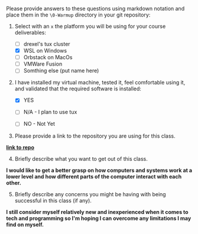 Please provide answers to these questions using markdown notation and place them in the `\0-Warmup` directory in your git repository:

1. Select with an `x` the platform you will be using for your course deliverables:

    - [ ] drexel's tux cluster
    - [x] WSL on Windows
    - [ ] Orbstack on MacOs
    - [ ] VMWare Fusion
    - [ ] Somthing else (put name here)

2. I have installed my virtual machine, tested it, feel comfortable using it, and validated that the required software is installed:

    - [x] YES
    - [ ] N/A - I plan to use tux
    - [ ] NO - Not Yet


3. Please provide a link to the repository you are using for this class.

**[link to repo](https://github.com/jm1048596/cs283)**

4. Briefly describe what you want to get out of this class.

**I would like to get a better grasp on how computers and systems work at a lower level and how different parts of the computer interact with each other.**

5. Briefly describe any concerns you might be having with being successful in this class (if any).

**I still consider myself relatively new and inexperienced when it comes to tech and programming so I'm hoping I can overcome any limitations I may find on myself.**